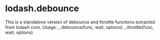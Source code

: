 # lodash.debounce
This is a standalone version of debounce and throttle functions extracted from lodash core.
Usage:
_.debounce(func, wait, options)
_.throttle(func, wait, options)